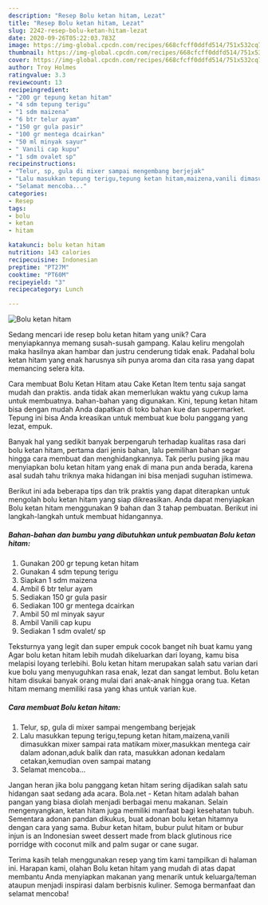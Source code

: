 ```yaml
---
description: "Resep Bolu ketan hitam, Lezat"
title: "Resep Bolu ketan hitam, Lezat"
slug: 2242-resep-bolu-ketan-hitam-lezat
date: 2020-09-26T05:22:03.783Z
image: https://img-global.cpcdn.com/recipes/668cfcff0ddfd514/751x532cq70/bolu-ketan-hitam-foto-resep-utama.jpg
thumbnail: https://img-global.cpcdn.com/recipes/668cfcff0ddfd514/751x532cq70/bolu-ketan-hitam-foto-resep-utama.jpg
cover: https://img-global.cpcdn.com/recipes/668cfcff0ddfd514/751x532cq70/bolu-ketan-hitam-foto-resep-utama.jpg
author: Troy Holmes
ratingvalue: 3.3
reviewcount: 13
recipeingredient:
- "200 gr tepung ketan hitam"
- "4 sdm tepung terigu"
- "1 sdm maizena"
- "6 btr telur ayam"
- "150 gr gula pasir"
- "100 gr mentega dcairkan"
- "50 ml minyak sayur"
- " Vanili cap kupu"
- "1 sdm ovalet sp"
recipeinstructions:
- "Telur, sp, gula di mixer sampai mengembang berjejak"
- "Lalu masukkan tepung terigu,tepung ketan hitam,maizena,vanili dimasukkan mixer sampai rata matikam mixer,masukkan mentega cair dalam adonan,aduk balik dan rata, masukkan adonan kedalam cetakan,kemudian oven sampai matang"
- "Selamat mencoba..."
categories:
- Resep
tags:
- bolu
- ketan
- hitam

katakunci: bolu ketan hitam 
nutrition: 143 calories
recipecuisine: Indonesian
preptime: "PT27M"
cooktime: "PT60M"
recipeyield: "3"
recipecategory: Lunch

---
```



![Bolu ketan hitam](https://img-global.cpcdn.com/recipes/668cfcff0ddfd514/751x532cq70/bolu-ketan-hitam-foto-resep-utama.jpg)

Sedang mencari ide resep bolu ketan hitam yang unik? Cara menyiapkannya memang susah-susah gampang. Kalau keliru mengolah maka hasilnya akan hambar dan justru cenderung tidak enak. Padahal bolu ketan hitam yang enak harusnya sih punya aroma dan cita rasa yang dapat memancing selera kita.

Cara membuat Bolu Ketan Hitam atau Cake Ketan Item tentu saja sangat mudah dan praktis. anda tidak akan memerlukan waktu yang cukup lama untuk membuatnya. bahan-bahan yang digunakan. Kini, tepung ketan hitam bisa dengan mudah Anda dapatkan di toko bahan kue dan supermarket. Tepung ini bisa Anda kreasikan untuk membuat kue bolu panggang yang lezat, empuk.

Banyak hal yang sedikit banyak berpengaruh terhadap kualitas rasa dari bolu ketan hitam, pertama dari jenis bahan, lalu pemilihan bahan segar hingga cara membuat dan menghidangkannya. Tak perlu pusing jika mau menyiapkan bolu ketan hitam yang enak di mana pun anda berada, karena asal sudah tahu triknya maka hidangan ini bisa menjadi suguhan istimewa.


Berikut ini ada beberapa tips dan trik praktis yang dapat diterapkan untuk mengolah bolu ketan hitam yang siap dikreasikan. Anda dapat menyiapkan Bolu ketan hitam menggunakan 9 bahan dan 3 tahap pembuatan. Berikut ini langkah-langkah untuk membuat hidangannya.

<!--inarticleads1-->

##### Bahan-bahan dan bumbu yang dibutuhkan untuk pembuatan Bolu ketan hitam:

1. Gunakan 200 gr tepung ketan hitam
1. Gunakan 4 sdm tepung terigu
1. Siapkan 1 sdm maizena
1. Ambil 6 btr telur ayam
1. Sediakan 150 gr gula pasir
1. Sediakan 100 gr mentega dcairkan
1. Ambil 50 ml minyak sayur
1. Ambil  Vanili cap kupu
1. Sediakan 1 sdm ovalet/ sp


Teksturnya yang legit dan super empuk cocok banget nih buat kamu yang Agar bolu ketan hitam lebih mudah dikeluarkan dari loyang, kamu bisa melapisi loyang terlebihi. Bolu ketan hitam merupakan salah satu varian dari kue bolu yang menyuguhkan rasa enak, lezat dan sangat lembut. Bolu ketan hitam disukai banyak orang mulai dari anak-anak hingga orang tua. Ketan hitam memang memiliki rasa yang khas untuk varian kue. 

<!--inarticleads2-->

##### Cara membuat Bolu ketan hitam:

1. Telur, sp, gula di mixer sampai mengembang berjejak
1. Lalu masukkan tepung terigu,tepung ketan hitam,maizena,vanili dimasukkan mixer sampai rata matikam mixer,masukkan mentega cair dalam adonan,aduk balik dan rata, masukkan adonan kedalam cetakan,kemudian oven sampai matang
1. Selamat mencoba...


Jangan heran jika bolu panggang ketan hitam sering dijadikan salah satu hidangan saat sedang ada acara. Bola.net - Ketan hitam adalah bahan pangan yang biasa diolah menjadi berbagai menu makanan. Selain mengenyangkan, ketan hitam juga memiliki manfaat bagi kesehatan tubuh. Sementara adonan pandan dikukus, buat adonan bolu ketan hitamnya dengan cara yang sama. Bubur ketan hitam, bubur pulut hitam or bubur injun is an Indonesian sweet dessert made from black glutinous rice porridge with coconut milk and palm sugar or cane sugar. 

Terima kasih telah menggunakan resep yang tim kami tampilkan di halaman ini. Harapan kami, olahan Bolu ketan hitam yang mudah di atas dapat membantu Anda menyiapkan makanan yang menarik untuk keluarga/teman ataupun menjadi inspirasi dalam berbisnis kuliner. Semoga bermanfaat dan selamat mencoba!
